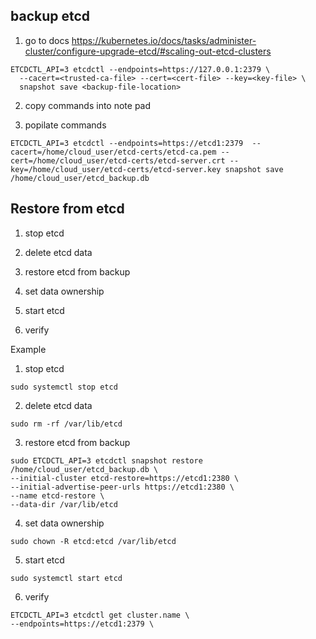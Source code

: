## backup etcd 

1. go to docs 
https://kubernetes.io/docs/tasks/administer-cluster/configure-upgrade-etcd/#scaling-out-etcd-clusters
```
ETCDCTL_API=3 etcdctl --endpoints=https://127.0.0.1:2379 \
  --cacert=<trusted-ca-file> --cert=<cert-file> --key=<key-file> \
  snapshot save <backup-file-location>
```


2. copy commands into note pad 

3. popilate commands 
```
ETCDCTL_API=3 etcdctl --endpoints=https://etcd1:2379  --cacert=/home/cloud_user/etcd-certs/etcd-ca.pem --cert=/home/cloud_user/etcd-certs/etcd-server.crt --key=/home/cloud_user/etcd-certs/etcd-server.key snapshot save /home/cloud_user/etcd_backup.db
```

## Restore from etcd 

1. stop etcd 
2. delete etcd data 
3. restore etcd from backup
4. set data ownership 
5. start etcd 

6. verify 

Example 

1. stop etcd 
```
sudo systemctl stop etcd
```
2. delete etcd data 
```
sudo rm -rf /var/lib/etcd
```
3. restore etcd from backup
```
sudo ETCDCTL_API=3 etcdctl snapshot restore /home/cloud_user/etcd_backup.db \
--initial-cluster etcd-restore=https://etcd1:2380 \
--initial-advertise-peer-urls https://etcd1:2380 \
--name etcd-restore \
--data-dir /var/lib/etcd
```
4. set data ownership 
```
sudo chown -R etcd:etcd /var/lib/etcd
```
5. start etcd 
```
sudo systemctl start etcd
```
6. verify 
```
ETCDCTL_API=3 etcdctl get cluster.name \
--endpoints=https://etcd1:2379 \
```